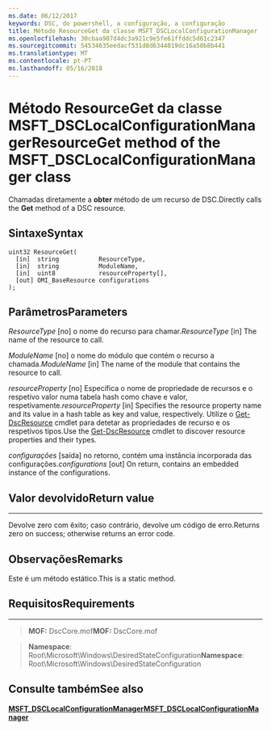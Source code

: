 ```yaml
---
ms.date: 06/12/2017
keywords: DSC, do powershell, a configuração, a configuração
title: Método ResourceGet da classe MSFT_DSCLocalConfigurationManager
ms.openlocfilehash: 30cbaa907d4dc3a921c9e5fe61ffddc5d61c2347
ms.sourcegitcommit: 54534635eedacf531d8d6344019dc16a50b8b441
ms.translationtype: MT
ms.contentlocale: pt-PT
ms.lasthandoff: 05/16/2018
---
```

# <a name="resourceget-method-of-the-msftdsclocalconfigurationmanager-class"></a><span data-ttu-id="6a4fd-103">Método ResourceGet da classe MSFT_DSCLocalConfigurationManager</span><span class="sxs-lookup"><span data-stu-id="6a4fd-103">ResourceGet method of the MSFT_DSCLocalConfigurationManager class</span></span>

<span data-ttu-id="6a4fd-104">Chamadas diretamente a **obter** método de um recurso de DSC.</span><span class="sxs-lookup"><span data-stu-id="6a4fd-104">Directly calls the **Get** method of a DSC resource.</span></span>

<a name="syntax"></a><span data-ttu-id="6a4fd-105">Sintaxe</span><span class="sxs-lookup"><span data-stu-id="6a4fd-105">Syntax</span></span>
------

```mof
uint32 ResourceGet(
  [in]  string           ResourceType,
  [in]  string           ModuleName,
  [in]  uint8            resourceProperty[],
  [out] OMI_BaseResource configurations
);
```

<a name="parameters"></a><span data-ttu-id="6a4fd-106">Parâmetros</span><span class="sxs-lookup"><span data-stu-id="6a4fd-106">Parameters</span></span>
----------

<span data-ttu-id="6a4fd-107">*ResourceType* \[no\] o nome do recurso para chamar.</span><span class="sxs-lookup"><span data-stu-id="6a4fd-107">*ResourceType* \[in\] The name of the resource to call.</span></span>

<span data-ttu-id="6a4fd-108">*ModuleName* \[no\] o nome do módulo que contém o recurso a chamada.</span><span class="sxs-lookup"><span data-stu-id="6a4fd-108">*ModuleName* \[in\] The name of the module that contains the resource to call.</span></span>

<span data-ttu-id="6a4fd-109">*resourceProperty* \[no\] Especifica o nome de propriedade de recursos e o respetivo valor numa tabela hash como chave e valor, respetivamente.</span><span class="sxs-lookup"><span data-stu-id="6a4fd-109">*resourceProperty* \[in\] Specifies the resource property name and its value in a hash table as key and value, respectively.</span></span> <span data-ttu-id="6a4fd-110">Utilize o [Get-DscResource](https://technet.microsoft.com/library/dn521625.aspx) cmdlet para detetar as propriedades de recurso e os respetivos tipos.</span><span class="sxs-lookup"><span data-stu-id="6a4fd-110">Use the [Get-DscResource](https://technet.microsoft.com/library/dn521625.aspx) cmdlet to discover resource properties and their types.</span></span>

<span data-ttu-id="6a4fd-111">*configurações* \[saída\] no retorno, contém uma instância incorporada das configurações.</span><span class="sxs-lookup"><span data-stu-id="6a4fd-111">*configurations* \[out\] On return, contains an embedded instance of the configurations.</span></span>

## <a name="return-value"></a><span data-ttu-id="6a4fd-112">Valor devolvido</span><span class="sxs-lookup"><span data-stu-id="6a4fd-112">Return value</span></span>
------------

<span data-ttu-id="6a4fd-113">Devolve zero com êxito; caso contrário, devolve um código de erro.</span><span class="sxs-lookup"><span data-stu-id="6a4fd-113">Returns zero on success; otherwise returns an error code.</span></span>

## <a name="remarks"></a><span data-ttu-id="6a4fd-114">Observações</span><span class="sxs-lookup"><span data-stu-id="6a4fd-114">Remarks</span></span>

<span data-ttu-id="6a4fd-115">Este é um método estático.</span><span class="sxs-lookup"><span data-stu-id="6a4fd-115">This is a static method.</span></span>

## <a name="requirements"></a><span data-ttu-id="6a4fd-116">Requisitos</span><span class="sxs-lookup"><span data-stu-id="6a4fd-116">Requirements</span></span>
------------
><span data-ttu-id="6a4fd-117">**MOF:** DscCore.mof</span><span class="sxs-lookup"><span data-stu-id="6a4fd-117">**MOF:** DscCore.mof</span></span>

><span data-ttu-id="6a4fd-118">**Namespace**: Root\Microsoft\Windows\DesiredStateConfiguration</span><span class="sxs-lookup"><span data-stu-id="6a4fd-118">**Namespace**: Root\Microsoft\Windows\DesiredStateConfiguration</span></span>


## <a name="see-also"></a><span data-ttu-id="6a4fd-119">Consulte também</span><span class="sxs-lookup"><span data-stu-id="6a4fd-119">See also</span></span>


[<span data-ttu-id="6a4fd-120">**MSFT_DSCLocalConfigurationManager**</span><span class="sxs-lookup"><span data-stu-id="6a4fd-120">**MSFT_DSCLocalConfigurationManager**</span></span>](msft-dsclocalconfigurationmanager.md)